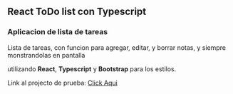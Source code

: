 ## React ToDo list con Typescript

### Aplicacion de lista de tareas

Lista de tareas, con funcion para agregar, editar, y borrar notas, y siempre monstrandolas en pantalla

utilizando **React**, **Typescript** y **Bootstrap** para los estilos.

Link al projecto de prueba: [Click Aqui](https://todo-list-ts-two.vercel.app/)
